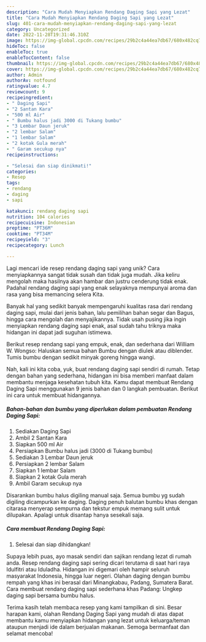 ```yaml
---
description: "Cara Mudah Menyiapkan Rendang Daging Sapi yang Lezat"
title: "Cara Mudah Menyiapkan Rendang Daging Sapi yang Lezat"
slug: 401-cara-mudah-menyiapkan-rendang-daging-sapi-yang-lezat
category: Uncategorized
date: 2022-11-28T19:31:46.310Z
image: https://img-global.cpcdn.com/recipes/29b2c4a44ea7db67/680x482cq70/rendang-daging-sapi-foto-resep-utama.jpg
hideToc: false
enableToc: true
enableTocContent: false
thumbnail: https://img-global.cpcdn.com/recipes/29b2c4a44ea7db67/680x482cq70/rendang-daging-sapi-foto-resep-utama.jpg
cover: https://img-global.cpcdn.com/recipes/29b2c4a44ea7db67/680x482cq70/rendang-daging-sapi-foto-resep-utama.jpg
author: Admin
authorAv: notfound
ratingvalue: 4.7
reviewcount: 9
recipeingredient:
- " Daging Sapi"
- "2 Santan Kara"
- "500 ml Air"
- " Bumbu halus jadi 3000 di Tukang bumbu"
- "3 Lembar Daun jeruk"
- "2 lembar Salam"
- "1 lembar Salam"
- "2 kotak Gula merah"
- " Garam secukup nya"
recipeinstructions:

- "Selesai dan siap dinikmati!"
categories:
- Resep
tags:
- rendang
- daging
- sapi

katakunci: rendang daging sapi 
nutrition: 104 calories
recipecuisine: Indonesian
preptime: "PT36M"
cooktime: "PT34M"
recipeyield: "3"
recipecategory: Lunch

---
```





Lagi mencari ide resep rendang daging sapi yang unik? Cara menyiapkannya sangat tidak susah dan tidak juga mudah. Jika keliru mengolah maka hasilnya akan hambar dan justru cenderung tidak enak. Padahal rendang daging sapi yang enak selayaknya mempunyai aroma dan rasa yang bisa memancing selera Kita.





Banyak hal yang sedikit banyak mempengaruhi kualitas rasa dari rendang daging sapi, mulai dari jenis bahan, lalu pemilihan bahan segar dan Bagus, hingga cara mengolah dan menyajikannya. Tidak usah pusing jika ingin menyiapkan rendang daging sapi enak,      asal sudah tahu triknya maka hidangan ini dapat jadi suguhan istimewa.














Berikut resep rendang sapi yang empuk, enak, dan sederhana dari William W. Wongso: Haluskan semua bahan Bumbu dengan diulek atau diblender. Tumis bumbu dengan sedikit minyak goreng hingga wangi.






Nah, kali ini kita coba, yuk, buat rendang daging sapi sendiri di rumah. Tetap dengan bahan yang sederhana, hidangan ini bisa memberi manfaat dalam membantu menjaga kesehatan tubuh kita. Kamu dapat membuat Rendang Daging Sapi menggunakan 9 jenis bahan dan 0 langkah pembuatan. Berikut ini cara untuk membuat hidangannya.

<!--inarticleads1-->

##### Bahan-bahan dan bumbu yang diperlukan dalam pembuatan Rendang Daging Sapi:

1. Sediakan  Daging Sapi
1. Ambil 2 Santan Kara
1. Siapkan 500 ml Air
1. Persiapkan  Bumbu halus jadi (3000 di Tukang bumbu)
1. Sediakan 3 Lembar Daun jeruk
1. Persiapkan 2 lembar Salam
1. Siapkan 1 lembar Salam
1. Siapkan 2 kotak Gula merah
1. Ambil  Garam secukup nya


Disarankan bumbu halus digiling manual saja. Semua bumbu yg sudah digiling dicampurkan ke daging. Daging penuh balutan bumbu khas dengan citarasa menyerap sempurna dan tekstur empuk memang sulit untuk dilupakan. Apalagi untuk disantap hanya sesekali saja. 

<!--inarticleads2-->

##### Cara membuat Rendang Daging Sapi:


1. Selesai dan siap dihidangkan!

Supaya lebih puas, ayo masak sendiri dan sajikan rendang lezat di rumah anda. Resep rendang daging sapi sering dicari terutama di saat hari raya Idulfitri atau Iduladha. Hidangan ini digemari oleh hampir seluruh masyarakat Indonesia, hingga luar negeri. Olahan daging dengan bumbu rempah yang khas ini berasal dari Minangkabau, Padang, Sumatera Barat. Cara membuat rendang daging sapi sederhana khas Padang: Ungkep daging sapi bersama bumbu halus. 

Terima kasih telah membaca resep yang kami tampilkan di sini. Besar harapan kami, olahan Rendang Daging Sapi yang mudah di atas dapat membantu kamu menyiapkan hidangan yang lezat untuk keluarga/teman ataupun menjadi ide dalam berjualan makanan. Semoga bermanfaat dan selamat mencoba!
